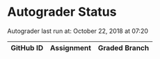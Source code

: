 # Autograder Status
Autograder last run at: October 22, 2018 at 07:20

| GitHub ID | Assignment | Graded Branch |
|-----------|------------|---------------|
